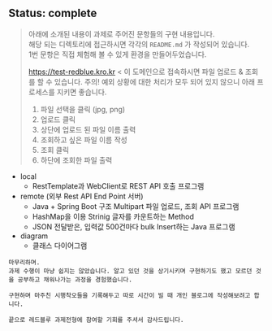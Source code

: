 ## Status: complete

> 아래에 소개된 내용이 과제로 주어진 문항들의 구현 내용입니다.   
> 해당 되는 디렉토리에 접근하시면 각각의 `README.md` 가 작성되어 있습니다.   
> 1번 문항은 직접 체험해 볼 수 있게 환경을 만들어두었습니다.   
> 
> https://test-redblue.kro.kr < 이 도메인으로 접속하시면 파일 업로드 & 조회를 할 수 있습니다.
> 주의! 예외 상황에 대한 처리가 모두 되어 있지 않으니 아래 프로세스를 지키면 좋습니다.   
> 
> 1. 파일 선택을 클릭 (jpg, png)
> 2. 업로드 클릭
> 3. 상단에 업로드 된 파일 이름 출력
> 4. 조회하고 싶은 파일 이름 작성
> 5. 조회 클릭
> 6. 하단에 조회한 파일 출력

+ local
    + RestTemplate과 WebClient로 REST API 호출 프로그램
+ remote (외부 Rest API End Point 서버)
    + Java + Spring Boot 구조 Multipart 파일 업로드, 조회 API 프로그램
    + HashMap을 이용 Strinig 글자를 카운트하는 Method
    + JSON 전달받은, 입력값 500건마다 bulk Insert하는 Java 프로그램
+ diagram
    + 클래스 다이어그램


```
마무리하며.
과제 수행이 마냥 쉽지는 않았습니다. 알고 있던 것을 상기시키며 구현하기도 했고 모르던 것을 공부하고 채워나가는 과정을 경험했습니다.   

구현하며 마주친 시행착오들을 기록해두고 따로 시간이 빌 때 개인 블로그에 작성해보려고 합니다.

끝으로 레드블루 과제전형에 참여할 기회를 주셔서 감사드립니다.
```